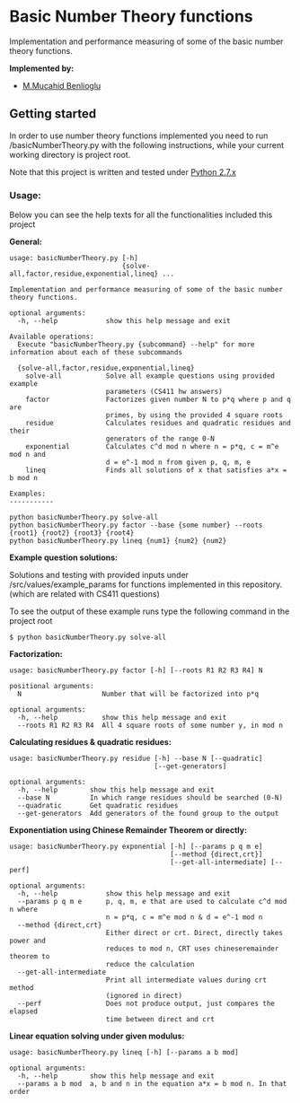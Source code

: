 # Basic Number Theory functions
Implementation and performance measuring of some of the basic number theory functions.

**Implemented by:**
 * [M.Mucahid Benlioglu](https://github.com/mbenlioglu)

## Getting started
In order to use number theory functions implemented you need to run /basicNumberTheory.py with the following
instructions, while your current working directory is project root.

Note that this project is written and tested under [Python 2.7.x](https://docs.python.org/2/)

### Usage:

Below you can see the help texts for all the functionalities included this project

**General:**
    
    usage: basicNumberTheory.py [-h]
                                {solve-all,factor,residue,exponential,lineq} ...
    
    Implementation and performance measuring of some of the basic number theory functions.
    
    optional arguments:
      -h, --help            show this help message and exit
    
    Available operations:
      Execute "basicNumberTheory.py {subcommand} --help" for more information about each of these subcommands
    
      {solve-all,factor,residue,exponential,lineq}
        solve-all           Solve all example questions using provided example
                            parameters (CS411 hw answers)
        factor              Factorizes given number N to p*q where p and q are
                            primes, by using the provided 4 square roots
        residue             Calculates residues and quadratic residues and their
                            generators of the range 0-N
        exponential         Calculates c^d mod n where n = p*q, c = m^e mod n and
                            d = e^-1 mod n from given p, q, m, e
        lineq               Finds all solutions of x that satisfies a*x = b mod n
    
    Examples:
    -----------
    
    python basicNumberTheory.py solve-all
    python basicNumberTheory.py factor --base {some number} --roots {root1} {root2} {root3} {root4}
    python basicNumberTheory.py lineq {num1} {num2} {num2}

**Example question solutions:**

Solutions and testing with provided inputs under /src/values/example_params for functions implemented in this repository.
(which are related with CS411 questions)

To see the output of these example runs type the following command in the project root
    
    $ python basicNumberTheory.py solve-all

**Factorization:**

    usage: basicNumberTheory.py factor [-h] [--roots R1 R2 R3 R4] N
    
    positional arguments:
      N                    Number that will be factorized into p*q
    
    optional arguments:
      -h, --help           show this help message and exit
      --roots R1 R2 R3 R4  All 4 square roots of some number y, in mod n

**Calculating residues & quadratic residues:**

    usage: basicNumberTheory.py residue [-h] --base N [--quadratic]
                                        [--get-generators]
    
    optional arguments:
      -h, --help        show this help message and exit
      --base N          In which range residues should be searched (0-N)
      --quadratic       Get quadratic residues
      --get-generators  Add generators of the found group to the output

**Exponentiation using Chinese Remainder Theorem or directly:**

    usage: basicNumberTheory.py exponential [-h] [--params p q m e]
                                            [--method {direct,crt}]
                                            [--get-all-intermediate] [--perf]
    
    optional arguments:
      -h, --help            show this help message and exit
      --params p q m e      p, q, m, e that are used to calculate c^d mod n where
                            n = p*q, c = m^e mod n & d = e^-1 mod n
      --method {direct,crt}
                            Either direct or crt. Direct, directly takes power and
                            reduces to mod n, CRT uses chineseremainder theorem to
                            reduce the calculation
      --get-all-intermediate
                            Print all intermediate values during crt method
                            (ignored in direct)
      --perf                Does not produce output, just compares the elapsed
                            time between direct and crt

**Linear equation solving under given modulus:**

    usage: basicNumberTheory.py lineq [-h] [--params a b mod]
    
    optional arguments:
      -h, --help        show this help message and exit
      --params a b mod  a, b and n in the equation a*x = b mod n. In that order
